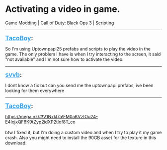 # Activating a video in game.
Game Modding | Call of Duty: Black Ops 3 | Scripting

---
<strong style="font-size: 1.4em;"><span style="text-decoration: underline;text-decoration-color: #34a7f9;"><span style="color:#34a7f9;">TacoBoy</span></span>:</strong>

<p>So I&#39;m using Uptownpapi25 prefabs and scripts to play the video in the game. The only problem I have is when I try interacting to the screen, it said &quot;not available&quot; and I&#39;m not sure how to activate the video.</p>

---
<strong style="font-size: 1.4em;"><span style="text-decoration: underline;text-decoration-color: #34a7f9;"><span style="color:#34a7f9;">svvb</span></span>:</strong>

<p>I dont  know a fix but can you send me the uptownpapi prefabs, ive been looking for them everywhere</p>

---
<strong style="font-size: 1.4em;"><span style="text-decoration: underline;text-decoration-color: #34a7f9;"><span style="color:#34a7f9;">TacoBoy</span></span>:</strong>

<p><a href="https://mega.nz/#!V1NxkI7a!FM0aKVztOu24-E4IojxQF6K9tZyp2idXP2tIof8T_co">https://mega.nz/#!V1NxkI7a!FM0aKVztOu24-E4IojxQF6K9tZyp2idXP2tIof8T_co</a><br /><br />btw I fixed it, but I&#39;m doing a custom video and when I try to play it my game crash.  Also you might need to install the 90GB asset for the texture in this download.</p>
